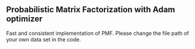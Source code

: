 ## Probabilistic Matrix Factorization with Adam optimizer

Fast and consistent implementation of PMF. Please change the file path of your own data set in the code.